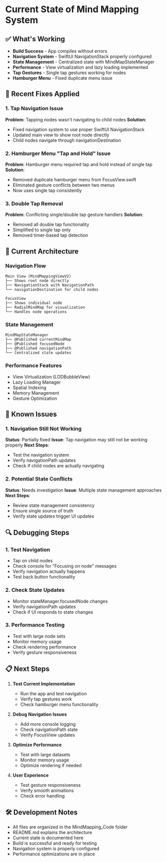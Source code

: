 # Current State of Mind Mapping System

## ✅ What's Working
- **Build Success** - App compiles without errors
- **Navigation System** - SwiftUI NavigationStack properly configured
- **State Management** - Centralized state with MindMapStateManager
- **Performance** - View virtualization and lazy loading implemented
- **Tap Gestures** - Single tap gestures working for nodes
- **Hamburger Menu** - Fixed duplicate menu issue

## 🔧 Recent Fixes Applied

### 1. Tap Navigation Issue
**Problem**: Tapping nodes wasn't navigating to child nodes
**Solution**: 
- Fixed navigation system to use proper SwiftUI NavigationStack
- Updated main view to show root node directly
- Child nodes navigate through navigationDestination

### 2. Hamburger Menu "Tap and Hold" Issue
**Problem**: Hamburger menu required tap and hold instead of single tap
**Solution**:
- Removed duplicate hamburger menu from FocusView.swift
- Eliminated gesture conflicts between two menus
- Now uses single tap consistently

### 3. Double Tap Removal
**Problem**: Conflicting single/double tap gesture handlers
**Solution**:
- Removed all double tap functionality
- Simplified to single tap only
- Removed timer-based tap detection

## 🎯 Current Architecture

### Navigation Flow
```
Main View (MindMappingViewV2)
├── Shows root node directly
├── NavigationStack with NavigationPath
└── navigationDestination for child nodes

FocusView
├── Shows individual node
├── RadialMindMap for visualization
└── Handles node operations
```

### State Management
```
MindMapStateManager
├── @Published currentMindMap
├── @Published focusedNode
├── @Published navigationPath
└── Centralized state updates
```

### Performance Features
- View Virtualization (LODBubbleView)
- Lazy Loading Manager
- Spatial Indexing
- Memory Management
- Gesture Optimization

## 🚨 Known Issues

### 1. Navigation Still Not Working
**Status**: Partially fixed
**Issue**: Tap navigation may still not be working properly
**Next Steps**: 
- Test the navigation system
- Verify navigationPath updates
- Check if child nodes are actually navigating

### 2. Potential State Conflicts
**Status**: Needs investigation
**Issue**: Multiple state management approaches
**Next Steps**:
- Review state management consistency
- Ensure single source of truth
- Verify state updates trigger UI updates

## 🔍 Debugging Steps

### 1. Test Navigation
- Tap on child nodes
- Check console for "Focusing on node" messages
- Verify navigation actually happens
- Test back button functionality

### 2. Check State Updates
- Monitor stateManager.focusedNode changes
- Verify navigationPath updates
- Check if UI responds to state changes

### 3. Performance Testing
- Test with large node sets
- Monitor memory usage
- Check rendering performance
- Verify gesture responsiveness

## 📋 Next Steps

1. **Test Current Implementation**
   - Run the app and test navigation
   - Verify tap gestures work
   - Check hamburger menu functionality

2. **Debug Navigation Issues**
   - Add more console logging
   - Check navigationPath state
   - Verify FocusView updates

3. **Optimize Performance**
   - Test with large datasets
   - Monitor memory usage
   - Optimize rendering if needed

4. **User Experience**
   - Test gesture responsiveness
   - Verify smooth animations
   - Check error handling

## 🛠️ Development Notes

- All files are organized in the MindMapping_Code folder
- README.md explains the architecture
- Current state is documented here
- Build is successful and ready for testing
- Navigation system is properly configured
- Performance optimizations are in place
